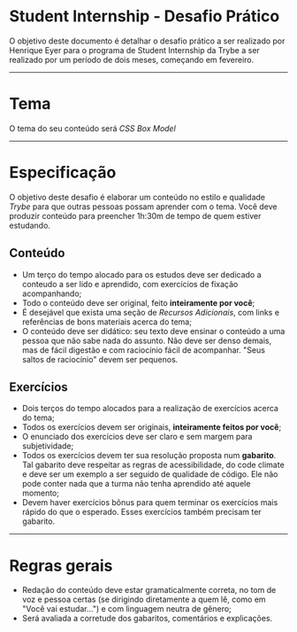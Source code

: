 # Student Internship - Desafio Prático

O objetivo deste documento é detalhar o desafio prático a ser realizado por Henrique Eyer para o programa de Student Internship da Trybe a ser realizado por um período de dois meses, começando em fevereiro.

---

# Tema

O tema do seu conteúdo será _CSS Box Model_

---

# Especificação

O objetivo deste desafio é elaborar um conteúdo no estilo e qualidade _Trybe_ para que outras pessoas possam aprender com o tema. Você deve produzir conteúdo para preencher 1h:30m de tempo de quem estiver estudando.

## Conteúdo

- Um terço do tempo alocado para os estudos deve ser dedicado a conteudo a ser lido e aprendido, com exercícios de fixação acompanhando;
- Todo o conteúdo deve ser original, feito **inteiramente por você**;
- É desejável que exista uma seção de _Recursos Adicionais_, com links e referências de bons materiais acerca do tema;
- O conteúdo deve ser didático: seu texto deve ensinar o conteúdo a uma pessoa que não sabe nada do assunto. Não deve ser denso demais, mas de fácil digestão e com raciocínio fácil de acompanhar. "Seus saltos de raciocínio" devem ser pequenos.

## Exercícios

- Dois terços do tempo alocados para a realização de exercícios acerca do tema;
- Todos os exercícios devem ser originais, **inteiramente feitos por você**;
- O enunciado dos exercícios deve ser claro e sem margem para subjetividade;
- Todos os exercícios devem ter sua resolução proposta num **gabarito**. Tal gabarito deve respeitar as regras de acessibilidade, do code climate e deve ser um exemplo a ser seguido de qualidade de código. Ele não pode conter nada que a turma não tenha aprendido até aquele momento;
- Devem haver exercícios bônus para quem terminar os exercícios mais rápido do que o esperado. Esses exercícios também precisam ter gabarito.

---

# Regras gerais

- Redação do conteúdo deve estar gramaticalmente correta, no tom de voz e pessoa certas (se dirigindo diretamente a quem lê, como em "Você vai estudar...") e com linguagem neutra de gênero;
- Será avaliada a corretude dos gabaritos, comentários e explicações.
